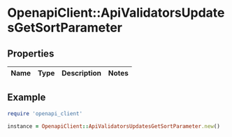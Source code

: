 # OpenapiClient::ApiValidatorsUpdatesGetSortParameter

## Properties

| Name | Type | Description | Notes |
| ---- | ---- | ----------- | ----- |

## Example

```ruby
require 'openapi_client'

instance = OpenapiClient::ApiValidatorsUpdatesGetSortParameter.new()
```

